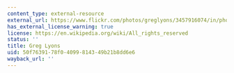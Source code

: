 ```yaml
---
content_type: external-resource
external_url: https://www.flickr.com/photos/greglyons/3457916074/in/photolist-6gyHYE-rSLcFr-aC6zdD-9fA5MG-hvWpmy-saaf1B-hHa3Qx-q96a64-rSDe9w-81JzpW-hKYeqJ-qiCWP9-7Aywqr-rSDeMA-hKTy5Z-hvVFkw-rdpT3r-auQQHc-aC9eV5-nsyYgt-sa2obA-7AChEb-ehQR7o-oxhdSh-aC9ebL-sqg7q2-7
has_external_license_warning: true
license: https://en.wikipedia.org/wiki/All_rights_reserved
status: ''
title: Greg Lyons
uid: 50f76391-78f0-4099-8143-49b21b8dd6e6
wayback_url: ''
---
```

